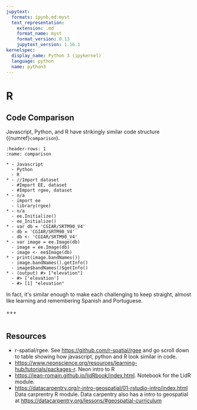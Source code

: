 ```yaml
---
jupytext:
  formats: ipynb,md:myst
  text_representation:
    extension: .md
    format_name: myst
    format_version: 0.13
    jupytext_version: 1.16.1
kernelspec:
  display_name: Python 3 (ipykernel)
  language: python
  name: python3
---
```


# R

## Code Comparison
Javascript, Python, and R have strikingly similar code structure ({numref}`comparison`).

```{list-table} Javascript, Python, R code comparison. Adapted from [rgee's read me page](http://gg.gg/19zkau).
:header-rows: 1
:name: comparison

* - Javascript
  - Python
  - R
* - //Import dataset
  - #Import EE, dataset
  - #Import rgee, dataset
* - n/a
  - import ee
  - library(rgee)
* - n/a
  - ee.Initialize()
  - ee_Initialize()      
* - var db = 'CGIAR/SRTM90_V4'
  - db = 'CGIAR/SRTM90_V4'
  - db <- 'CGIAR/SRTM90_V4'   
* - var image = ee.Image(db)
  - image = ee.Image(db) 
  - image <- ee$Image(db)
* - print(image.bandNames())
  - image.bandNames().getInfo()
  - image$bandNames()$getInfo()
* - (output) #> ["elevation"]   
  - #> ['elevation']
  - #> [1] "elevation"
```
In fact, it's similar enough to make each challenging to keep straight, almost like learning and remembering Spanish and Portuguese.

+++

```{tip} R has the somewhat annoying symbol for variables or assignment operator of < + -, but you can quickly enter it using the keyboard shortcut Alt/Option + - in Windows/Mac.
```

## Resources

- r-spatial/rgee. See https://github.com/r-spatial/rgee and go scroll down to table showing how javascript, python and R look similar in code.
- https://www.neonscience.org/resources/learning-hub/tutorials/packages-r. Neon intro to R
- https://jean-romain.github.io/lidRbook/index.html. Notebook for the LidR module.
- https://datacarpentry.org/r-intro-geospatial/01-rstudio-intro/index.html Data carprentry R module. Data carpentry also has a intro to geospatial at https://datacarpentry.org/lessons/#geospatial-curriculum
